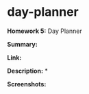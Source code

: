 # day-planner
**Homework 5:** Day Planner

**Summary:** 

**Link:** 

**Description:**
* 

**Screenshots:**
